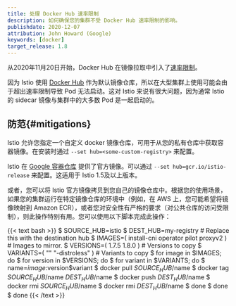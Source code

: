 ```yaml
---
title: 处理 Docker Hub 速率限制
description: 如何确保您的集群不受 Docker Hub 速率限制的影响。
publishdate: 2020-12-07
attribution: John Howard (Google)
keywords: [docker]
target_release: 1.8
---
```


从2020年11月20日开始，Docker Hub 在镜像拉取中引入了[速率限制](https://www.docker.com/increase-rate-limits)。

因为 Istio 使用 [Docker Hub](https://hub.docker.com/u/istio) 作为默认镜像仓库，所以在大型集群上使用可能会由于超出速率限制导致 Pod 无法启动。这对 Istio 来说有很大问题，因为通常 Istio 的 sidecar 镜像与集群中的大多数 Pod 是一起启动的。

## 防范{#mitigations}

Istio 允许您指定一个自定义 docker 镜像仓库，可用于从您的私有仓库中获取容器镜像。在安装时通过 `--set hub=<some-custom-registry>` 来配置。

Istio 在 [Google 容器仓库](https://gcr.io/istio-release) 提供了官方镜像。可以通过 `--set hub=gcr.io/istio-release` 来配置。这适用于 Istio 1.5及以上版本。

或者，您可以将 Istio 官方镜像拷贝到您自己的镜像仓库中。根据您的使用场景，如果您的集群运行在特定镜像仓库的环境中（例如，在 AWS 上，您可能希望将镜像映射到 Amazon ECR），或者您对安全性有严格的要求（对公共仓库的访问受限制），则此操作特别有用。您可以使用以下脚本完成此操作：

{{< text bash >}}
$ SOURCE_HUB=istio
$ DEST_HUB=my-registry # Replace this with the destination hub
$ IMAGES=( install-cni operator pilot proxyv2 ) # Images to mirror.
$ VERSIONS=( 1.7.5 1.8.0 ) # Versions to copy
$ VARIANTS=( "" "-distroless" ) # Variants to copy
$ for image in $IMAGES; do
$ for version in $VERSIONS; do
$ for variant in $VARIANTS; do
$   name=$image:$version$variant
$   docker pull $SOURCE_HUB/$name
$   docker tag $SOURCE_HUB/$name $DEST_HUB/$name
$   docker push $DEST_HUB/$name
$   docker rmi $SOURCE_HUB/$name
$   docker rmi $DEST_HUB/$name
$ done
$ done
$ done
{{< /text >}}
